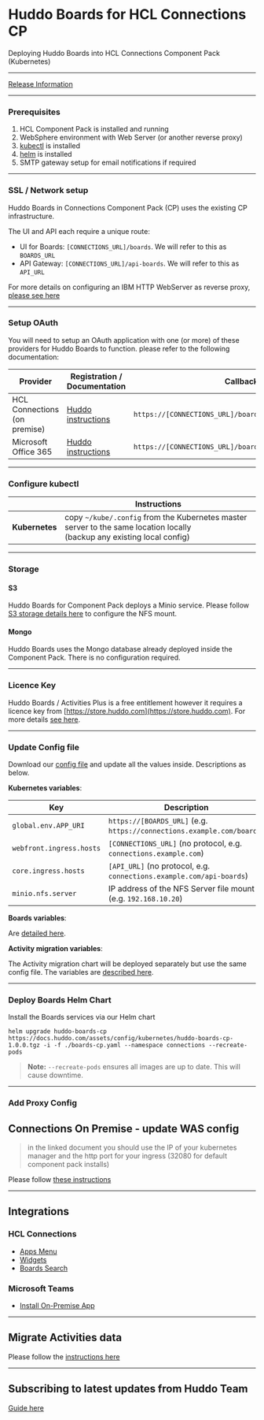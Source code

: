 # Huddo Boards for HCL Connections CP

Deploying Huddo Boards into HCL Connections Component Pack (Kubernetes)

---

[Release Information](/boards/releases)

---

### Prerequisites

1. HCL Component Pack is installed and running
1. WebSphere environment with Web Server (or another reverse proxy)
1. [kubectl](https://kubernetes.io/docs/tasks/tools/install-kubectl/) is installed
1. [helm](https://docs.helm.sh/using_helm/#installing-helm) is installed
1. SMTP gateway setup for email notifications if required

---

### SSL / Network setup

Huddo Boards in Connections Component Pack (CP) uses the existing CP infrastructure.

The UI and API each require a unique route:

- UI for Boards: `[CONNECTIONS_URL]/boards`. We will refer to this as `BOARDS_URL`
- API Gateway: `[CONNECTIONS_URL]/api-boards`. We will refer to this as `API_URL`

For more details on configuring an IBM HTTP WebServer as reverse proxy, [please see here](/boards/cp/httpd/)

---

### Setup OAuth

You will need to setup an OAuth application with one (or more) of these providers for Huddo Boards to function. please refer to the following documentation:

| Provider                        | Registration / Documentation                            | Callback URL                                                 |
| ------------------------------- | ------------------------------------------------------- | ------------------------------------------------------------ |
| HCL Connections<br>(on premise) | [Huddo instructions](/boards/connections/auth-on-prem/) | `https://[CONNECTIONS_URL]/boards/auth/connections/callback` |
| Microsoft Office 365            | [Huddo instructions](/boards/msgraph/auth/)             | `https://[CONNECTIONS_URL]/boards/auth/msgraph/callback`     |

---

### Configure kubectl

|                | Instructions                                                                                                                |
| -------------- | --------------------------------------------------------------------------------------------------------------------------- |
| **Kubernetes** | copy `~/kube/.config` from the Kubernetes master server to the same location locally</br>(backup any existing local config) |

---

### Storage

#### S3

Huddo Boards for Component Pack deploys a Minio service. Please follow [S3 storage details here](/boards/cp/minio) to configure the NFS mount.

#### Mongo

Huddo Boards uses the Mongo database already deployed inside the Component Pack. There is no configuration required.

---

### Licence Key

Huddo Boards / Activities Plus is a free entitlement however it requires a licence key from [https://store.huddo.com](https://store.huddo.com). For more details [see here](/boards/cp/store/).

---

### Update Config file

Download our [config file](/assets/config/kubernetes/boards-cp.yaml) and update all the values inside. Descriptions as below.

**Kubernetes variables**:

| Key                      | Description                                                            |
| ------------------------ | ---------------------------------------------------------------------- |
| `global.env.APP_URI`     | `https://[BOARDS_URL]` (e.g. `https://connections.example.com/boards`) |
| `webfront.ingress.hosts` | `[CONNECTIONS_URL]` (no protocol, e.g. `connections.example.com`)      |
| `core.ingress.hosts`     | `[API_URL]` (no protocol, e.g. `connections.example.com/api-boards`)   |
| `minio.nfs.server`       | IP address of the NFS Server file mount (e.g. `192.168.10.20`)         |

**Boards variables**:

Are [detailed here](/boards/env/common/).

**Activity migration variables**:

The Activity migration chart will be deployed separately but use the same config file. The variables are [described here](/boards/cp/migration).

---

### Deploy Boards Helm Chart

Install the Boards services via our Helm chart

    helm upgrade huddo-boards-cp https://docs.huddo.com/assets/config/kubernetes/huddo-boards-cp-1.0.0.tgz -i -f ./boards-cp.yaml --namespace connections --recreate-pods

> **Note:** `--recreate-pods` ensures all images are up to date. This will cause downtime.

---

### Add Proxy Config

## Connections On Premise - update WAS config

> in the linked document you should use the IP of your kubernetes manager and the http port for your ingress (32080 for default component pack installs)

Please follow [these instructions](/boards/cp/httpd/)

---

## Integrations

### HCL Connections

- [Apps Menu](/boards/connections/apps-menu-on-prem/)
- [Widgets](/boards/connections/widgets-on-prem/)
- [Boards Search](/boards/connections/customizer-search-app/)

### Microsoft Teams

- [Install On-Premise App](/boards/msgraph/teams-on-prem/)

---

## Migrate Activities data

Please follow the [instructions here](/boards/cp/migration)

---

## Subscribing to latest updates from Huddo Team

[Guide here](/boards/cp/latest/)
